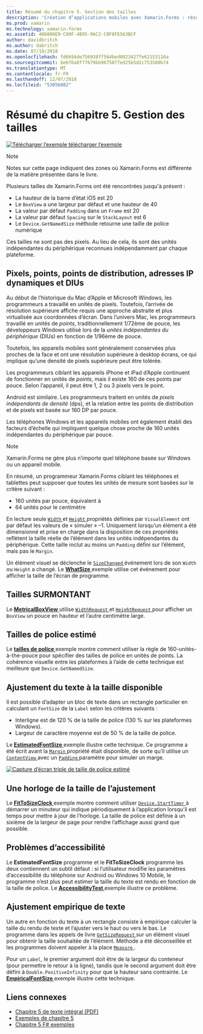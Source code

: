 ```yaml
---
title: Résumé du chapitre 5. Gestion des tailles
description: 'Création d’applications mobiles avec Xamarin.Forms : résumé du chapitre 5. Gestion des tailles'
ms.prod: xamarin
ms.technology: xamarin-forms
ms.assetid: 486800E9-C09F-4B95-9AC2-C0F8FE563BCF
author: davidbritch
ms.author: dabritch
ms.date: 07/19/2018
ms.openlocfilehash: fd6694de756938ff564bed0923427fe62153116a
ms.sourcegitcommit: be6f6a8f77679bb9675077ed25b5d2c753580b74
ms.translationtype: MT
ms.contentlocale: fr-FR
ms.lasthandoff: 12/07/2018
ms.locfileid: "53056082"
---
```

# <a name="summary-of-chapter-5-dealing-with-sizes"></a>Résumé du chapitre 5. Gestion des tailles

[![Télécharger l’exemple](~/media/shared/download.png) télécharger l’exemple](https://github.com/xamarin/xamarin-forms-book-samples/tree/master/Chapter05)

> [!NOTE]
> Notes sur cette page indiquent des zones où Xamarin.Forms est différente de la matière présentée dans le livre.

Plusieurs tailles de Xamarin.Forms ont été rencontrées jusqu'à présent :

- La hauteur de la barre d’état iOS est 20
- Le `BoxView` a une largeur par défaut et une hauteur de 40
- La valeur par défaut `Padding` dans un `Frame` est 20
- La valeur par défaut `Spacing` sur le `StackLayout` est 6
- Le `Device.GetNamedSize` méthode retourne une taille de police numérique

Ces tailles ne sont pas des pixels. Au lieu de cela, ils sont des unités indépendantes du périphérique reconnues indépendamment par chaque plateforme.

## <a name="pixels-points-dps-dips-and-dius"></a>Pixels, points, points de distribution, adresses IP dynamiques et DIUs

Au début de l’historique du Mac d’Apple et Microsoft Windows, les programmeurs a travaillé en unités de pixels. Toutefois, l’arrivée de résolution supérieure affiche requis une approche abstraite et plus virtualisée aux coordonnées d’écran. Dans l’univers Mac, les programmeurs travaillé en unités de *points*, traditionnellement 1/72ème de pouce, les développeurs Windows utilisé lors de la *unités indépendantes du périphérique* (DIUs) en fonction de 1/96ème de pouce.

Toutefois, les appareils mobiles sont généralement conservées plus proches de la face et ont une résolution supérieure à desktop écrans, ce qui implique qu’une densité de pixels supérieure peut être tolérée.

Les programmeurs ciblant les appareils iPhone et iPad d’Apple continuent de fonctionner en unités de *points*, mais il existe 160 de ces points par pouce. Selon l’appareil, il peut être 1, 2 ou 3 pixels vers le point.

Android est similaire. Les programmeurs traitent en unités de *pixels indépendants de densité* (dps), et la relation entre les points de distribution et de pixels est basée sur 160 DP par pouce.

Les téléphones Windows et les appareils mobiles ont également établi des facteurs d’échelle qui impliquent quelque chose proche de 160 unités indépendantes du périphérique par pouce.

> [!NOTE]
> Xamarin.Forms ne gère plus n’importe quel téléphone basée sur Windows ou un appareil mobile.

En résumé, un programmeur Xamarin.Forms ciblant les téléphones et tablettes peut supposer que toutes les unités de mesure sont basées sur le critère suivant :

- 160 unités par pouce, équivalent à
- 64 unités pour le centimètre

En lecture seule [ `Width` ](xref:Xamarin.Forms.VisualElement.Width) et [ `Height` ](xref:Xamarin.Forms.VisualElement.Height) propriétés définies par `VisualElement` ont par défaut les valeurs de « simuler » &ndash;1. Uniquement lorsqu’un élément a été dimensionné et prise en charge dans la disposition de ces propriétés reflètent la taille réelle de l’élément dans les unités indépendantes du périphérique. Cette taille inclut au moins un `Padding` défini sur l’élément, mais pas le `Margin`.

Un élément visuel se déclenche le [ `SizeChanged` ](xref:Xamarin.Forms.VisualElement.SizeChanged) événement lors de son `Width` ou `Height` a changé. Le [ **WhatSize** ](https://github.com/xamarin/xamarin-forms-book-samples/tree/master/Chapter05/WhatSize) exemple utilise cet événement pour afficher la taille de l’écran de programme.

## <a name="metrical-sizes"></a>Tailles SURMONTANT

Le [ **MetricalBoxView** ](https://github.com/xamarin/xamarin-forms-book-samples/tree/master/Chapter05/MetricalBoxView) utilise [ `WidthRequest` ](xref:Xamarin.Forms.VisualElement.WidthRequest) et [ `HeightRequest` ](xref:Xamarin.Forms.VisualElement.HeightRequest) pour afficher un `BoxView` un pouce en hauteur et l’autre centimètre large.

## <a name="estimated-font-sizes"></a>Tailles de police estimé

Le [ **tailles de police** ](https://github.com/xamarin/xamarin-forms-book-samples/tree/master/Chapter05/FontSizes) exemple montre comment utiliser la règle de 160-unités-à-the-pouce pour spécifier des tailles de police en unités de points. La cohérence visuelle entre les plateformes à l’aide de cette technique est meilleure que `Device.GetNamedSize`.

## <a name="fitting-text-to-available-size"></a>Ajustement du texte à la taille disponible

Il est possible d’adapter un bloc de texte dans un rectangle particulier en calculant un `FontSize` de la `Label` selon les critères suivants :

- Interligne est de 120 % de la taille de police (130 % sur les plateformes Windows).
- Largeur de caractère moyenne est de 50 % de la taille de police.

Le [ **EstimatedFontSize** ](https://github.com/xamarin/xamarin-forms-book-samples/tree/master/Chapter05/EstimatedFontSize) exemple illustre cette technique. Ce programme a été écrit avant la [ `Margin` ](xref:Xamarin.Forms.View.Margin) propriété était disponible, de sorte qu’il utilise un [ `ContentView` ](xref:Xamarin.Forms.ContentView) avec un [ `Padding` ](xref:Xamarin.Forms.Layout.Padding) paramètre pour simuler un marge.

[![Capture d’écran triple de taille de police estimé](images/ch05fg07-small.png "texte ajuster à la taille disponible")](images/ch05fg07-large.png#lightbox "texte ajuster à la taille disponible")

## <a name="a-fit-to-size-clock"></a>Une horloge de la taille de l’ajustement

Le [ **FitToSizeClock** ](https://github.com/xamarin/xamarin-forms-book-samples/tree/master/Chapter05/FitToSizeClock) exemple montre comment utiliser [ `Device.StartTimer` ](xref:Xamarin.Forms.Device.StartTimer(System.TimeSpan,System.Func{System.Boolean})) à démarrer un minuteur qui indique périodiquement à l’application lorsqu’il est temps pour mettre à jour de l’horloge. La taille de police est définie à un sixième de la largeur de page pour rendre l’affichage aussi grand que possible.

## <a name="accessibility-issues"></a>Problèmes d’accessibilité

Le **EstimatedFontSize** programme et le **FitToSizeClock** programme les deux contiennent un subtil défaut : si l’utilisateur modifie les paramètres d’accessibilité du téléphone sur Android ou Windows 10 Mobile, le programme n’est plus peut estimer la taille du texte est rendu en fonction de la taille de police. Le [ **AccessibilityTest** ](https://github.com/xamarin/xamarin-forms-book-samples/tree/master/Chapter05/AccessibilityTest) exemple illustre ce problème.

## <a name="empirically-fitting-text"></a>Ajustement empirique de texte

Un autre en fonction du texte à un rectangle consiste à empirique calculer la taille du rendu de texte et l’ajuster vers le haut ou vers le bas. Le programme dans les appels de livre [ `GetSizeRequest` ](xref:Xamarin.Forms.VisualElement.GetSizeRequest(System.Double,System.Double)) sur un élément visuel pour obtenir la taille souhaitée de l’élément. Méthode a été déconseillée et les programmes doivent appeler à la place [ `Measure` ](xref:Xamarin.Forms.VisualElement.Measure(System.Double,System.Double,Xamarin.Forms.MeasureFlags)).

Pour un `Label`, le premier argument doit être de la largeur du conteneur (pour permettre le retour à la ligne), tandis que le second argument doit être défini à `Double.PositiveInfinity` pour que la hauteur sans contrainte. Le [ **EmpiricalFontSize** ](https://github.com/xamarin/xamarin-forms-book-samples/tree/master/Chapter05/EmpiricalFontSize) exemple illustre cette technique.



## <a name="related-links"></a>Liens connexes

- [Chapitre 5 de texte intégral (PDF)](https://download.xamarin.com/developer/xamarin-forms-book/XamarinFormsBook-Ch05-Apr2016.pdf)
- [Exemples de chapitre 5](https://github.com/xamarin/xamarin-forms-book-samples/tree/master/Chapter05)
- [Chapitre 5 F# exemples](https://github.com/xamarin/xamarin-forms-book-samples/tree/master/Chapter05/FS)
